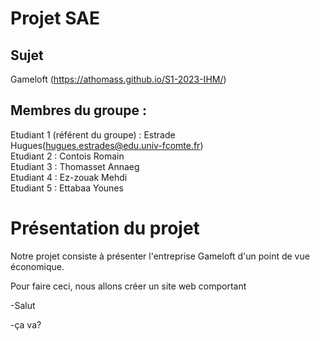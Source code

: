 # Projet SAE   

## Sujet   

Gameloft (https://athomass.github.io/S1-2023-IHM/)

## Membres du groupe :

Etudiant 1 (référent du groupe) :  Estrade Hugues(hugues.estrades@edu.univ-fcomte.fr)  
Etudiant 2 : Contois Romain   
Etudiant 3 : Thomasset Annaeg  
Etudiant 4 : Ez-zouak Mehdi  
Etudiant 5 : Ettabaa Younes

# Présentation du projet

Notre projet consiste à présenter l'entreprise Gameloft d'un point de vue économique.

Pour faire ceci, nous allons créer un site web comportant

-Salut

-ça va?




